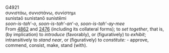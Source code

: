 G4921  
συνιστάω, συνιστάνω, συνίστημι  
sunistaō sunistanō sunistēmi  
*soon-is-tah‘-o,* *soon-is-tah‘-an‘-o,* *soon-is-tah‘-ay-mee*  
From [4862](g4862) and [2476](g2476) (including its collateral forms);
to *set* *together*, that is, (by implication) to *introduce*
(favorably), or (figuratively) to *exhibit*; intransitively to *stand*
*near*, or (figuratively) to *constitute:* - approve, commend, consist,
make, stand (with).  
